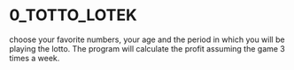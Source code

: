 # 0_TOTTO_LOTEK


choose your favorite numbers, your age and the period in which you will be playing the lotto.
The program will calculate the profit assuming the game 3 times a week.
